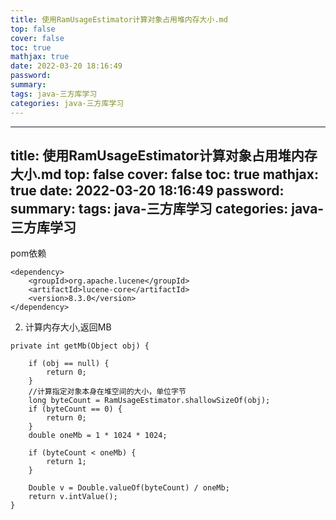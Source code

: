 ```yaml
---
title: 使用RamUsageEstimator计算对象占用堆内存大小.md
top: false
cover: false
toc: true
mathjax: true
date: 2022-03-20 18:16:49
password:
summary:
tags: java-三方库学习
categories: java-三方库学习
---
```

---
title: 使用RamUsageEstimator计算对象占用堆内存大小.md
top: false
cover: false
toc: true
mathjax: true
date: 2022-03-20 18:16:49
password:
summary:
tags: java-三方库学习
categories: java-三方库学习
---
 pom依赖

~~~
<dependency>
    <groupId>org.apache.lucene</groupId>
    <artifactId>lucene-core</artifactId>
    <version>8.3.0</version>
</dependency>
~~~

2. 计算内存大小,返回MB
~~~
private int getMb(Object obj) {
 
    if (obj == null) {
        return 0;
    }
    //计算指定对象本身在堆空间的大小，单位字节
    long byteCount = RamUsageEstimator.shallowSizeOf(obj);
    if (byteCount == 0) {
        return 0;
    }
    double oneMb = 1 * 1024 * 1024;
 
    if (byteCount < oneMb) {
        return 1;
    }
 
    Double v = Double.valueOf(byteCount) / oneMb;
    return v.intValue();
}
 ~~~
